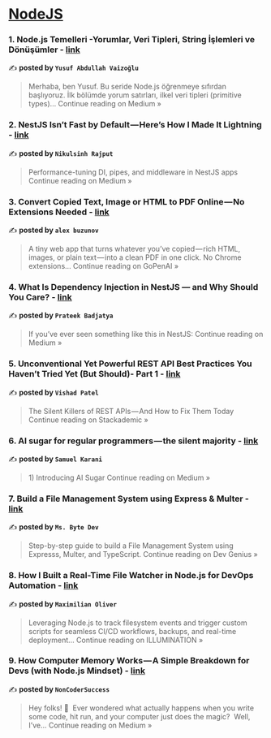 
<h1><a href=https://medium.com/tag/nodejs/recommended target="_blank" rel="noopener noreferrer">NodeJS</a></h1>
<h3>1. Node.js Temelleri -Yorumlar, Veri Tipleri, String İşlemleri ve Dönüşümler - <a href="https://medium.com/@yusufabdullahvaizoglu/node-js-temelleri-yorumlar-veri-tipleri-string-i%CC%87%C5%9Flemleri-ve-d%C3%B6n%C3%BC%C5%9F%C3%BCmler-0a11154f3643?source=rss------nodejs-5" target="_blank" rel="noopener noreferrer">link</a></h3>

✍️ **posted by `Yusuf Abdullah Vaizoğlu`**

<blockquote>Merhaba, ben Yusuf. Bu seride Node.js öğrenmeye sıfırdan başlıyoruz. İlk bölümde yorum satırları, ilkel veri tipleri (primitive types)…
Continue reading on Medium »</blockquote>

<h3>2. NestJS Isn’t Fast by Default — Here’s How I Made It Lightning - <a href="https://medium.com/@hadiyolworld007/nestjs-isnt-fast-by-default-here-s-how-i-made-it-lightning-903cb852c8c7?source=rss------nodejs-5" target="_blank" rel="noopener noreferrer">link</a></h3>

✍️ **posted by `Nikulsinh Rajput`**

<blockquote>Performance-tuning DI, pipes, and middleware in NestJS apps
Continue reading on Medium »</blockquote>

<h3>3. Convert Copied Text, Image or HTML to PDF Online — No Extensions Needed - <a href="https://blog.gopenai.com/convert-copied-text-image-or-html-to-pdf-online-no-extensions-needed-6c35c1e57291?source=rss------nodejs-5" target="_blank" rel="noopener noreferrer">link</a></h3>

✍️ **posted by `alex buzunov`**

<blockquote>A tiny web app that turns whatever you’ve copied — rich HTML, images, or plain text — into a clean PDF in one click. No Chrome extensions…
Continue reading on GoPenAI »</blockquote>

<h3>4.  What Is Dependency Injection in NestJS — and Why Should You Care? - <a href="https://prateekbadjatya.medium.com/what-is-dependency-injection-in-nestjs-and-why-should-you-care-d28c1c9f347d?source=rss------nodejs-5" target="_blank" rel="noopener noreferrer">link</a></h3>

✍️ **posted by `Prateek Badjatya`**

<blockquote>If you’ve ever seen something like this in NestJS:
Continue reading on Medium »</blockquote>

<h3>5. Unconventional Yet Powerful REST API Best Practices You Haven’t Tried Yet (But Should)- Part 1 - <a href="https://blog.stackademic.com/unconventional-yet-powerful-rest-api-best-practices-you-havent-tried-yet-but-should-part-1-90b0707dfe1d?source=rss------nodejs-5" target="_blank" rel="noopener noreferrer">link</a></h3>

✍️ **posted by `Vishad Patel`**

<blockquote>The Silent Killers of REST APIs — And How to Fix Them Today
Continue reading on Stackademic »</blockquote>

<h3>6. AI sugar for regular programmers — the silent majority - <a href="https://medium.com/@samiezkay/ai-sugar-for-regular-programmers-the-silent-majority-2e709dcd22b4?source=rss------nodejs-5" target="_blank" rel="noopener noreferrer">link</a></h3>

✍️ **posted by `Samuel Karani`**

<blockquote>1) Introducing AI Sugar
Continue reading on Medium »</blockquote>

<h3>7. Build a File Management System using Express & Multer - <a href="https://blog.devgenius.io/build-a-file-management-system-using-express-multer-b9a8ebb7b2ca?source=rss------nodejs-5" target="_blank" rel="noopener noreferrer">link</a></h3>

✍️ **posted by `Ms. Byte Dev`**

<blockquote>Step-by-step guide to build a File Management System using Expresss, Multer, and TypeScript.
Continue reading on Dev Genius »</blockquote>

<h3>8. How I Built a Real-Time File Watcher in Node.js for DevOps Automation - <a href="https://medium.com/illumination/how-i-built-a-real-time-file-watcher-in-node-js-for-devops-automation-97742ac4ceac?source=rss------nodejs-5" target="_blank" rel="noopener noreferrer">link</a></h3>

✍️ **posted by `Maximilian Oliver`**

<blockquote>Leveraging Node.js to track filesystem events and trigger custom scripts for seamless CI/CD workflows, backups, and real-time deployment…
Continue reading on ILLUMINATION »</blockquote>

<h3>9. How Computer Memory Works — A Simple Breakdown for Devs (with Node.js Mindset) - <a href="https://noncodersuccess.medium.com/how-computer-memory-works-a-simple-breakdown-for-devs-with-node-js-mindset-1464593e6186?source=rss------nodejs-5" target="_blank" rel="noopener noreferrer">link</a></h3>

✍️ **posted by `NonCoderSuccess`**

<blockquote>Hey folks! 👋
 Ever wondered what actually happens when you write some code, hit run, and your computer just does the magic?
 Well, I’ve…
Continue reading on Medium »</blockquote>

